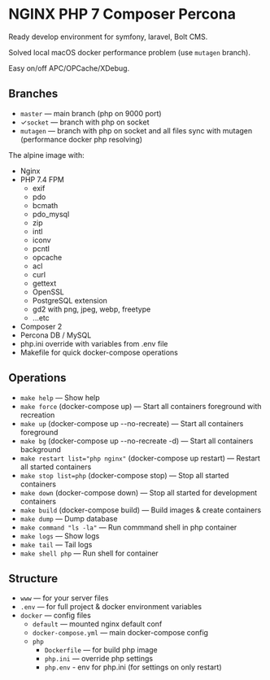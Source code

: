 NGINX PHP 7 Composer Percona
============================

Ready develop environment for symfony, laravel, Bolt CMS.

Solved local macOS docker performance problem (use `mutagen` branch).

Easy on/off APC/OPCache/XDebug.

Branches
--------
* `master` — main branch (php on 9000 port)
* ✓`socket` — branch with php on socket
* `mutagen` — branch with php on socket and all files sync with mutagen (performance docker php resolving)

The alpine image with:
* Nginx
* PHP 7.4 FPM
  * exif
  * pdo
  * bcmath
  * pdo_mysql
  * zip
  * intl
  * iconv
  * pcntl
  * opcache
  * acl
  * curl
  * gettext
  * OpenSSL
  * PostgreSQL extension
  * gd2 with png, jpeg, webp, freetype
  * ...etc
* Composer 2
* Percona DB / MySQL
* php.ini override with variables from .env file
* Makefile for quick docker-compose operations

Operations
----------
* `make help` — Show help
* `make force` (docker-compose up) — Start all containers foreground with recreation
* `make up` (docker-compose up --no-recreate) — Start all containers foreground
* `make bg` (docker-compose up --no-recreate -d) — Start all containers background
* `make restart list="php nginx"` (docker-compose up restart) — Restart all started containers
* `make stop list=php` (docker-compose stop) — Stop all started containers
* `make down` (docker-compose down) — Stop all started for development containers
* `make build` (docker-compose build) — Build images & create containers
* `make dump` — Dump database
* `make command "ls -la"` — Run commmand shell in php container
* `make logs` — Show logs
* `make tail` — Tail logs
* `make shell php` — Run shell for container

Structure
---------
* `www` — for your server files
* `.env` — for full project & docker environment variables
* `docker` — config files
  * `default` — mounted nginx default conf
  * `docker-compose.yml` — main docker-compose config
  * `php`
    * `Dockerfile` — for build php image
    * `php.ini` — override php settings
    * `php.env` - env for php.ini (for settings on only restart)
